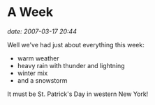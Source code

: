 # A Week #

*date: 2007-03-17 20:44*

Well we've had just about everything this week:

* warm weather
* heavy rain with thunder and lightning
* winter mix
* and a snowstorm

It must be St. Patrick's Day in
western New York!
